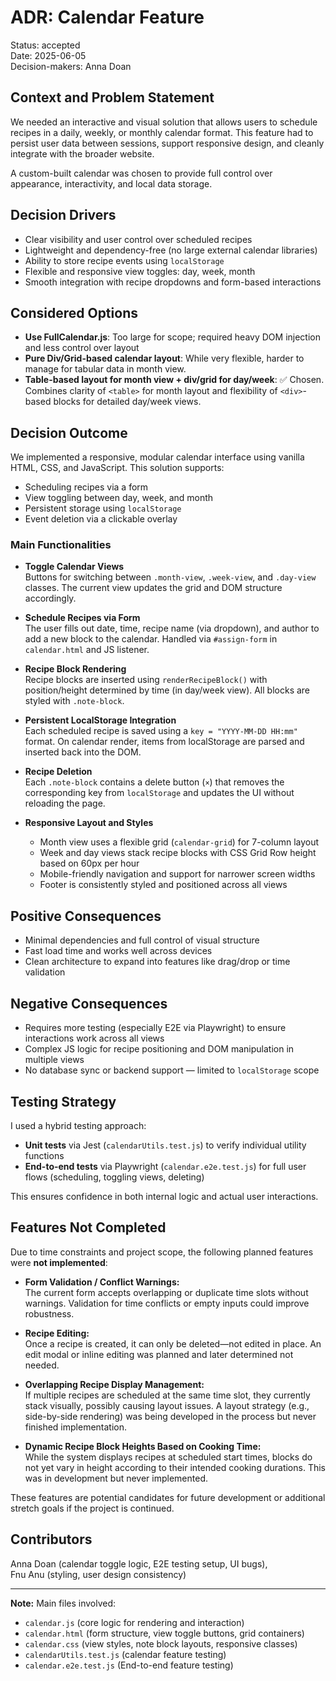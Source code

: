 # ADR: Calendar Feature

Status: accepted  
Date: 2025-06-05  
Decision-makers: Anna Doan

## Context and Problem Statement

We needed an interactive and visual solution that allows users to schedule recipes in a daily, weekly, or monthly calendar format. This feature had to persist user data between sessions, support responsive design, and cleanly integrate with the broader website.

A custom-built calendar was chosen to provide full control over appearance, interactivity, and local data storage.

## Decision Drivers

- Clear visibility and user control over scheduled recipes
- Lightweight and dependency-free (no large external calendar libraries)
- Ability to store recipe events using `localStorage`
- Flexible and responsive view toggles: day, week, month
- Smooth integration with recipe dropdowns and form-based interactions

## Considered Options

- **Use FullCalendar.js**: Too large for scope; required heavy DOM injection and less control over layout
- **Pure Div/Grid-based calendar layout**: While very flexible, harder to manage for tabular data in month view.
- **Table-based layout for month view + div/grid for day/week**: ✅ Chosen. Combines clarity of `<table>` for month layout and flexibility of `<div>`-based blocks for detailed day/week views.

## Decision Outcome

We implemented a responsive, modular calendar interface using vanilla HTML, CSS, and JavaScript. This solution supports:
- Scheduling recipes via a form
- View toggling between day, week, and month
- Persistent storage using `localStorage`
- Event deletion via a clickable overlay

### Main Functionalities

- **Toggle Calendar Views**  
  Buttons for switching between `.month-view`, `.week-view`, and `.day-view` classes. The current view updates the grid and DOM structure accordingly.

- **Schedule Recipes via Form**  
  The user fills out date, time, recipe name (via dropdown), and author to add a new block to the calendar. Handled via `#assign-form` in `calendar.html` and JS listener.

- **Recipe Block Rendering**  
  Recipe blocks are inserted using `renderRecipeBlock()` with position/height determined by time (in day/week view). All blocks are styled with `.note-block`.

- **Persistent LocalStorage Integration**  
  Each scheduled recipe is saved using a `key = "YYYY-MM-DD HH:mm"` format. On calendar render, items from localStorage are parsed and inserted back into the DOM.

- **Recipe Deletion**  
  Each `.note-block` contains a delete button (`×`) that removes the corresponding key from `localStorage` and updates the UI without reloading the page.

- **Responsive Layout and Styles**  
  - Month view uses a flexible grid (`calendar-grid`) for 7-column layout
  - Week and day views stack recipe blocks with CSS Grid Row height based on 60px per hour
  - Mobile-friendly navigation and support for narrower screen widths
  - Footer is consistently styled and positioned across all views

## Positive Consequences

- Minimal dependencies and full control of visual structure
- Fast load time and works well across devices
- Clean architecture to expand into features like drag/drop or time validation

## Negative Consequences

- Requires more testing (especially E2E via Playwright) to ensure interactions work across all views
- Complex JS logic for recipe positioning and DOM manipulation in multiple views
- No database sync or backend support — limited to `localStorage` scope


## Testing Strategy

I used a hybrid testing approach:
- **Unit tests** via Jest (`calendarUtils.test.js`) to verify individual utility functions
- **End-to-end tests** via Playwright (`calendar.e2e.test.js`) for full user flows (scheduling, toggling views, deleting)

This ensures confidence in both internal logic and actual user interactions.


## Features Not Completed

Due to time constraints and project scope, the following planned features were **not implemented**:


- **Form Validation / Conflict Warnings:**  
  The current form accepts overlapping or duplicate time slots without warnings. Validation for time conflicts or empty inputs could improve robustness.

- **Recipe Editing:**  
  Once a recipe is created, it can only be deleted—not edited in place. An edit modal or inline editing was planned and later determined not needed.

- **Overlapping Recipe Display Management:**  
  If multiple recipes are scheduled at the same time slot, they currently stack visually, possibly causing layout issues. A layout strategy (e.g., side-by-side rendering) was being developed in the process but never finished implementation.

- **Dynamic Recipe Block Heights Based on Cooking Time:**  
  While the system displays recipes at scheduled start times, blocks do not yet vary in height according to their intended cooking durations. This was in development but never implemented.



These features are potential candidates for future development or additional stretch goals if the project is continued.


## Contributors

Anna Doan (calendar toggle logic, E2E testing setup, UI bugs),  
Fnu Anu (styling, user design consistency)

---

**Note:** Main files involved:
- `calendar.js` (core logic for rendering and interaction)
- `calendar.html` (form structure, view toggle buttons, grid containers)
- `calendar.css` (view styles, note block layouts, responsive classes)
- `calendarUtils.test.js` (calendar feature testing)
- `calendar.e2e.test.js` (End-to-end feature testing)
